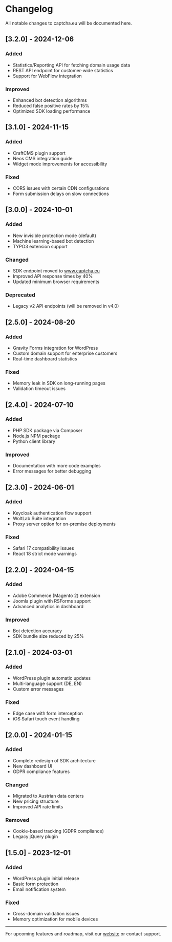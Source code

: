 # Changelog

All notable changes to captcha.eu will be documented here.

## [3.2.0] - 2024-12-06
### Added
- Statistics/Reporting API for fetching domain usage data
- REST API endpoint for customer-wide statistics
- Support for WebFlow integration

### Improved
- Enhanced bot detection algorithms
- Reduced false positive rates by 15%
- Optimized SDK loading performance

## [3.1.0] - 2024-11-15
### Added
- CraftCMS plugin support
- Neos CMS integration guide
- Widget mode improvements for accessibility

### Fixed
- CORS issues with certain CDN configurations
- Form submission delays on slow connections

## [3.0.0] - 2024-10-01
### Added
- New invisible protection mode (default)
- Machine learning-based bot detection
- TYPO3 extension support

### Changed
- SDK endpoint moved to www.captcha.eu
- Improved API response times by 40%
- Updated minimum browser requirements

### Deprecated
- Legacy v2 API endpoints (will be removed in v4.0)

## [2.5.0] - 2024-08-20
### Added
- Gravity Forms integration for WordPress
- Custom domain support for enterprise customers
- Real-time dashboard statistics

### Fixed
- Memory leak in SDK on long-running pages
- Validation timeout issues

## [2.4.0] - 2024-07-10
### Added
- PHP SDK package via Composer
- Node.js NPM package
- Python client library

### Improved
- Documentation with more code examples
- Error messages for better debugging

## [2.3.0] - 2024-06-01
### Added
- Keycloak authentication flow support
- WoltLab Suite integration
- Proxy server option for on-premise deployments

### Fixed
- Safari 17 compatibility issues
- React 18 strict mode warnings

## [2.2.0] - 2024-04-15
### Added
- Adobe Commerce (Magento 2) extension
- Joomla plugin with RSForms support
- Advanced analytics in dashboard

### Improved
- Bot detection accuracy
- SDK bundle size reduced by 25%

## [2.1.0] - 2024-03-01
### Added
- WordPress plugin automatic updates
- Multi-language support (DE, EN)
- Custom error messages

### Fixed
- Edge case with form interception
- iOS Safari touch event handling

## [2.0.0] - 2024-01-15
### Added
- Complete redesign of SDK architecture
- New dashboard UI
- GDPR compliance features

### Changed
- Migrated to Austrian data centers
- New pricing structure
- Improved API rate limits

### Removed
- Cookie-based tracking (GDPR compliance)
- Legacy jQuery plugin

## [1.5.0] - 2023-12-01
### Added
- WordPress plugin initial release
- Basic form protection
- Email notification system

### Fixed
- Cross-domain validation issues
- Memory optimization for mobile devices

---

For upcoming features and roadmap, visit our [website](https://www.captcha.eu/roadmap) or contact support.